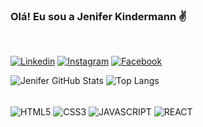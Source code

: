 ### Olá! Eu sou a Jenifer Kindermann ✌️
<br/>

[![Linkedin](https://img.shields.io/badge/LinkedIn-0077B5?style=for-the-badge&logo=linkedin&logoColor=white/)](https://www.linkedin.com/in/jenifer-kindermann/)
[![Instagram](https://img.shields.io/badge/Instagram-E4405F?style=for-the-badge&logo=instagram&logoColor=white)](https://www.instagram.com/jeniferkindermann/)
[![Facebook](https://img.shields.io/badge/Facebook-1877F2?style=for-the-badge&logo=facebook&logoColor=white)](https://www.facebook.com/jenifer.kindermannsilveira/)

![Jenifer GitHub Stats](https://github-readme-stats.vercel.app/api?username=Jeniferks&show_icons=true&theme=tokyonight)
![Top Langs](https://github-readme-stats.vercel.app/api/top-langs/?username=Jeniferks&theme=tokyonight)


<div style="display:inline_block"><br/>
    <img align="center" alt= "HTML5" src= "https://img.shields.io/badge/HTML5-E34F26?style=for-the-badge&logo=html5&logoColor=white"/>
    <img align="center" alt= "CSS3" src= "https://img.shields.io/badge/CSS3-1572B6?style=for-the-badge&logo=css3&logoColor=white"/>
    <img align="center" alt= "JAVASCRIPT" src= "https://img.shields.io/badge/JavaScript-323330?style=for-the-badge&logo=javascript&logoColor=F7DF1E"/>
    <img align="center" alt= "REACT" src= "https://img.shields.io/badge/React-20232A?style=for-the-badge&logo=react&logoColor=61DAFB"/>
    
</div>



